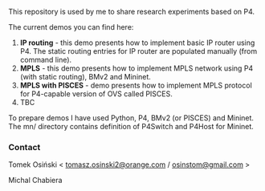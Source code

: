 This repository is used by me to share research experiments based on P4. 

The current demos you can find here:

1. **IP routing** - this demo presents how to implement basic IP router using P4. The static routing entries for IP router are populated manually (from command line).
2. **MPLS** - this demo presents how to implement MPLS network using P4 (with static routing), BMv2 and Mininet.
3. **MPLS with PISCES** - demo presents how to implement MPLS protocol for P4-capable version of OVS called PISCES.
4. TBC

To prepare demos I have used Python, P4, BMv2 (or PISCES) and Mininet. The mn/ directory contains definition of P4Switch and P4Host for Mininet.

### Contact ###

Tomek Osiński < tomasz.osinski2@orange.com / osinstom@gmail.com >

Michal Chabiera
